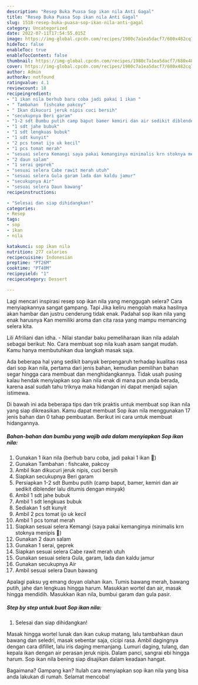 ```yaml
---
description: "Resep Buka Puasa Sop ikan nila Anti Gagal"
title: "Resep Buka Puasa Sop ikan nila Anti Gagal"
slug: 1518-resep-buka-puasa-sop-ikan-nila-anti-gagal
category: Uncategorized
date: 2022-07-11T17:54:55.015Z
image: https://img-global.cpcdn.com/recipes/1980c7a1ea5dacf7/680x482cq70/sop-ikan-nila-foto-resep-utama.jpg
hideToc: false
enableToc: true
enableTocContent: false
thumbnail: https://img-global.cpcdn.com/recipes/1980c7a1ea5dacf7/680x482cq70/sop-ikan-nila-foto-resep-utama.jpg
cover: https://img-global.cpcdn.com/recipes/1980c7a1ea5dacf7/680x482cq70/sop-ikan-nila-foto-resep-utama.jpg
author: Admin
authorAv: notfound
ratingvalue: 4.1
reviewcount: 18
recipeingredient:
- "1 ikan nila berhub baru coba jadi pakai 1 ikan "
- " Tambahan  fishcake pakcoy"
- " Ikan dikucuri jeruk nipis cuci bersih"
- "secukupnya Beri garam"
- "1-2 sdt Bumbu putih camp baput bamer kemiri dan air sedikit diblender lalu ditumis dengan minyak"
- "1 sdt jahe bubuk"
- "1 sdt lengkuas bubuk"
- "1 sdt kunyit"
- "2 pcs tomat ijo uk kecil"
- "1 pcs tomat merah"
- "sesuai selera Kemangi saya pakai kemanginya minimalis krn stoknya menipis "
- "2 daun salam"
- "1 serai geprek"
- "sesuai selera Cabe rawit merah utuh"
- "sesuai selera Gula garam lada dan kaldu jamur"
- "secukupnya Air"
- "sesuai selera Daun bawang"
recipeinstructions:

- "Selesai dan siap dihidangkan!"
categories:
- Resep
tags:
- sop
- ikan
- nila

katakunci: sop ikan nila 
nutrition: 277 calories
recipecuisine: Indonesian
preptime: "PT26M"
cooktime: "PT40M"
recipeyield: "1"
recipecategory: Dessert

---
```



Lagi mencari inspirasi resep sop ikan nila yang menggugah selera? Cara menyiapkannya sangat gampang. Tapi Jika keliru mengolah maka hasilnya akan hambar dan justru cenderung tidak enak. Padahal sop ikan nila yang enak harusnya Kan memiliki aroma dan cita rasa yang mampu memancing selera kita.


Lili Afriliani dan idha. - Nilai standar baku pemeliharaan ikan nila adalah sebagai berikut: No. Cara membuat sop nila kuah asam sangat mudah. Kamu hanya membutuhkan dua langkah masak saja.

Ada beberapa hal yang sedikit banyak berpengaruh terhadap kualitas rasa dari sop ikan nila, pertama dari jenis bahan, kemudian pemilihan bahan segar hingga cara membuat dan menghidangkannya. Tidak usah pusing kalau hendak menyiapkan sop ikan nila enak di mana pun anda berada, karena asal sudah tahu triknya maka hidangan ini dapat menjadi sajian istimewa.


Di bawah ini ada beberapa tips dan trik praktis untuk membuat sop ikan nila yang siap dikreasikan. Kamu dapat membuat Sop ikan nila menggunakan 17 jenis bahan dan 0 tahap pembuatan. Berikut ini cara untuk membuat hidangannya.

<!--inarticleads1-->

##### Bahan-bahan dan bumbu yang wajib ada dalam menyiapkan Sop ikan nila:

1. Gunakan 1 ikan nila (berhub baru coba, jadi pakai 1 ikan 😬)
1. Gunakan  Tambahan : fishcake, pakcoy
1. Ambil  Ikan dikucuri jeruk nipis, cuci bersih
1. Siapkan secukupnya Beri garam
1. Persiapkan 1-2 sdt Bumbu putih (camp baput, bamer, kemiri dan air sedikit diblender lalu ditumis dengan minyak)
1. Ambil 1 sdt jahe bubuk
1. Ambil 1 sdt lengkuas bubuk
1. Sediakan 1 sdt kunyit
1. Ambil 2 pcs tomat ijo uk kecil
1. Ambil 1 pcs tomat merah
1. Siapkan sesuai selera Kemangi (saya pakai kemanginya minimalis krn stoknya menipis 🙈)
1. Gunakan 2 daun salam
1. Gunakan 1 serai, geprek
1. Siapkan sesuai selera Cabe rawit merah utuh
1. Gunakan sesuai selera Gula, garam, lada dan kaldu jamur
1. Gunakan secukupnya Air
1. Ambil sesuai selera Daun bawang


Apalagi paksu yg emang doyan olahan ikan. Tumis bawang merah, bawang putih, jahe dan lengkuas hingga harum. Masukkan wortel dan air, masak hingga mendidih. Masukkan ikan nila, bumbui garam dan gula pasir. 

<!--inarticleads2-->

##### Step by step untuk buat Sop ikan nila:


1. Selesai dan siap dihidangkan!

Masak hingga wortel lunak dan ikan cukup matang, lalu tambahkan daun bawang dan seledri, masak sebentar saja, cicipi rasa. Ambil dagingnya dengan cara difillet, lalu iris daging memanjang. Lumuri daging, tulang, dan kepala ikan dengan air perasan jeruk nipis. Dalam panci, sangrai ebi hingga harum. Sop ikan nila bening siap disajikan dalam keadaan hangat. 

Bagaimana? Gampang kan? Itulah cara menyiapkan sop ikan nila yang bisa anda lakukan di rumah. Selamat mencoba!
